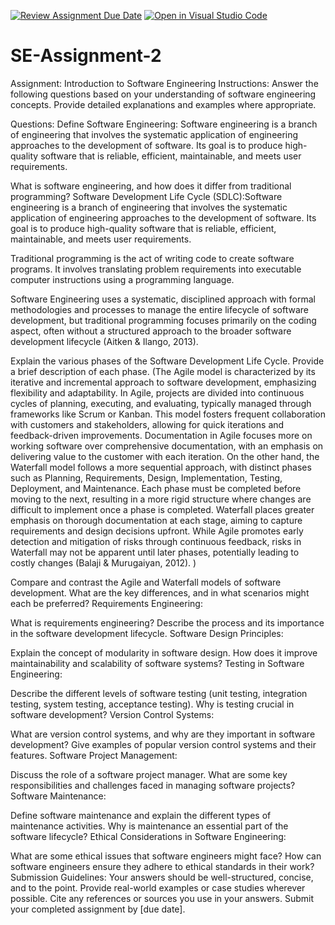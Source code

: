 [![Review Assignment Due Date](https://classroom.github.com/assets/deadline-readme-button-24ddc0f5d75046c5622901739e7c5dd533143b0c8e959d652212380cedb1ea36.svg)](https://classroom.github.com/a/-ucQIGTc)
[![Open in Visual Studio Code](https://classroom.github.com/assets/open-in-vscode-718a45dd9cf7e7f842a935f5ebbe5719a5e09af4491e668f4dbf3b35d5cca122.svg)](https://classroom.github.com/online_ide?assignment_repo_id=15221385&assignment_repo_type=AssignmentRepo)
# SE-Assignment-2
Assignment: Introduction to Software Engineering
Instructions:
Answer the following questions based on your understanding of software engineering concepts. Provide detailed explanations and examples where appropriate.

Questions:
Define Software Engineering:  Software engineering is a branch of engineering that involves the systematic application of engineering approaches to the development of software. Its goal is to produce high-quality software that is reliable, efficient, maintainable, and meets user requirements.

What is software engineering, and how does it differ from traditional programming?
Software Development Life Cycle (SDLC):Software engineering is a branch of engineering that involves the systematic application of engineering approaches to the development of software. Its goal is to produce high-quality software that is reliable, efficient, maintainable, and meets user requirements. 

 

Traditional programming is the act of writing code to create software programs. It involves translating problem requirements into executable computer instructions using a programming language. 

Software Engineering uses a systematic, disciplined approach with formal methodologies and processes to manage the entire lifecycle of software development, but traditional programming focuses primarily on the coding aspect, often without a structured approach to the broader software development lifecycle (Aitken & Ilango, 2013). 

Explain the various phases of the Software Development Life Cycle. Provide a brief description of each phase.
(The Agile model is characterized by its iterative and incremental approach to software development, emphasizing flexibility and adaptability. In Agile, projects are divided into continuous cycles of planning, executing, and evaluating, typically managed through frameworks like Scrum or Kanban. This model fosters frequent collaboration with customers and stakeholders, allowing for quick iterations and feedback-driven improvements. Documentation in Agile focuses more on working software over comprehensive documentation, with an emphasis on delivering value to the customer with each iteration. On the other hand, the Waterfall model follows a more sequential approach, with distinct phases such as Planning, Requirements, Design, Implementation, Testing, Deployment, and Maintenance. Each phase must be completed before moving to the next, resulting in a more rigid structure where changes are difficult to implement once a phase is completed. Waterfall places greater emphasis on thorough documentation at each stage, aiming to capture requirements and design decisions upfront. While Agile promotes early detection and mitigation of risks through continuous feedback, risks in Waterfall may not be apparent until later phases, potentially leading to costly changes (Balaji & Murugaiyan, 2012). ) 

Compare and contrast the Agile and Waterfall models of software development. What are the key differences, and in what scenarios might each be preferred?
Requirements Engineering:

What is requirements engineering? Describe the process and its importance in the software development lifecycle.
Software Design Principles:

Explain the concept of modularity in software design. How does it improve maintainability and scalability of software systems?
Testing in Software Engineering:

Describe the different levels of software testing (unit testing, integration testing, system testing, acceptance testing). Why is testing crucial in software development?
Version Control Systems:

What are version control systems, and why are they important in software development? Give examples of popular version control systems and their features.
Software Project Management:

Discuss the role of a software project manager. What are some key responsibilities and challenges faced in managing software projects?
Software Maintenance:

Define software maintenance and explain the different types of maintenance activities. Why is maintenance an essential part of the software lifecycle?
Ethical Considerations in Software Engineering:

What are some ethical issues that software engineers might face? How can software engineers ensure they adhere to ethical standards in their work?
Submission Guidelines:
Your answers should be well-structured, concise, and to the point.
Provide real-world examples or case studies wherever possible.
Cite any references or sources you use in your answers.
Submit your completed assignment by [due date].

